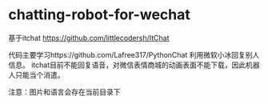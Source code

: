 # chatting-robot-for-wechat

基于itchat https://github.com/littlecodersh/ItChat

代码主要学习https://github.com/Lafree317/PythonChat
利用微软小冰回复别人信息。
itchat目前不能回复语音，对微信表情商城的动画表面不能下载，因此机器人只能当个消遣。

注意：图片和语言会存在当前目录下

